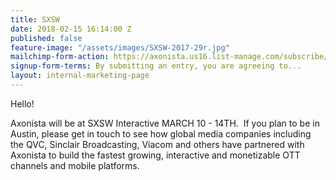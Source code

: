 ```yaml
---
title: SXSW
date: 2018-02-15 16:14:00 Z
published: false
feature-image: "/assets/images/SXSW-2017-29r.jpg"
mailchimp-form-action: https://axonista.us16.list-manage.com/subscribe/post?u=0fa6facce98578adeda82d3fa&amp;id=b917b8e7bf
signup-form-terms: By submitting an entry, you are agreeing to...
layout: internal-marketing-page
---
```


<p>Hello!</p>

<p>Axonista will be at SXSW Interactive MARCH 10 - 14TH.  If you plan to be in Austin, please get in touch to see how global media companies including the QVC, Sinclair Broadcasting, Viacom and others have partnered with Axonista to build the fastest growing, interactive and monetizable OTT channels and mobile platforms.</p>